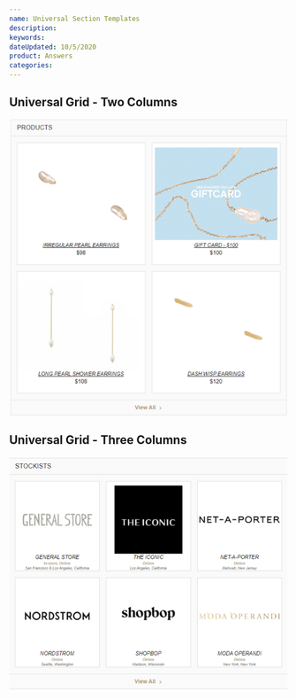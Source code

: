```yaml
---
name: Universal Section Templates
description: 
keywords: 
dateUpdated: 10/5/2020
product: Answers
categories: 
---
```


## Universal Grid - Two Columns
![image](../../../Images/PagesTemplates/UniversalGrid2Column.png) 

## Universal Grid - Three Columns
![image](../../../Images/PagesTemplates/UniversalGrid3Column.png) 


